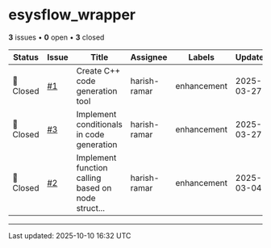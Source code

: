 # esysflow_wrapper

**3** issues • **0** open • **3** closed

<table class="github-issue-table">
<thead>
<tr>
<th>Status</th>
<th>Issue</th>
<th>Title</th>
<th>Assignee</th>
<th>Labels</th>
<th>Updated</th>
</tr>
</thead>
<tbody>
<tr><td>🔴 Closed</td><td><a href='./issue-1-Create-C-code-generation-tool.md'>#1</a></td><td>Create C++ code generation tool</td><td>harish-ramar</td><td>enhancement</td><td>2025-03-27</td></tr>
<tr><td>🔴 Closed</td><td><a href='./issue-3-Implement-conditionals-in-code-generation.md'>#3</a></td><td>Implement conditionals in code generation</td><td>harish-ramar</td><td>enhancement</td><td>2025-03-27</td></tr>
<tr><td>🔴 Closed</td><td><a href='./issue-2-Implement-function-calling-based-on-node-structure.md'>#2</a></td><td>Implement function calling based on node struct...</td><td>harish-ramar</td><td>enhancement</td><td>2025-03-04</td></tr>
</tbody>
</table>

---

Last updated: 2025-10-10 16:32 UTC